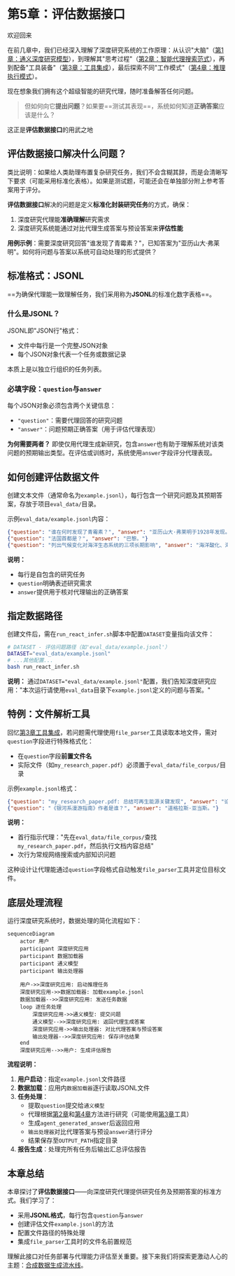 # 第5章：评估数据接口

欢迎回来

在前几章中，我们已经深入理解了深度研究系统的工作原理：从认识"大脑"（[第1章：通义深度研究模型](01_tongyi_deepresearch_model_.md)），到理解其"思考过程"（[第2章：智能代理搜索范式](02_agentic_search_paradigm_.md)），再到配备"工具装备"（[第3章：工具集成](03_tool_integration_.md)），最后探索不同"工作模式"（[第4章：推理执行模式](04_inference_execution_modes_.md)）。

现在想象我们拥有这个超级智能的研究代理，随时准备解答任何问题。

> 但如何向它**提出问题**？如果要==测试其表现==，系统如何知道**正确答案**应该是什么？

这正是**评估数据接口**的用武之地

## 评估数据接口解决什么问题？

类比说明：如果给人类助理布置复杂研究任务，我们不会含糊其辞，而是会清晰写下要求（可能采用标准化表格）。如果是测试题，可能还会在单独部分附上参考答案用于评分。

**评估数据接口**解决的问题是定义**标准化封装研究任务**的方式，确保：
1. 深度研究代理能**准确理解**研究需求
2. 深度研究系统能通过对比代理生成答案与预设答案来**评估性能**

**用例示例**：需要深度研究回答"谁发现了青霉素？"，已知答案为"亚历山大·弗莱明"。如何将问题与答案以系统可自动处理的形式提供？

## 标准格式：JSONL

==为确保代理能一致理解任务，我们采用称为**JSONL**的标准化数字表格==。

### 什么是JSONL？

JSONL即"JSON行"格式：
- 文件中每行是一个完整JSON对象
- 每个JSON对象代表一个任务或数据记录

本质上是以独立行组织的任务列表。

### 必填字段：`question`与`answer`

每个JSON对象必须包含两个关键信息：
- `"question"`：需要代理回答的研究问题
- `"answer"`：问题预期正确答案（用于评估代理表现）

**为何需要两者？**
即使仅用代理生成新研究，包含`answer`也有助于理解系统对该类问题的预期输出类型。在评估或训练时，系统使用`answer`字段评分代理表现。

## 如何创建评估数据文件

创建文本文件（通常命名为`example.jsonl`），每行包含一个研究问题及其预期答案，存放于项目`eval_data/`目录。

示例`eval_data/example.jsonl`内容：
```json
{"question": "谁在何时发现了青霉素？", "answer": "亚历山大·弗莱明于1928年发现。"}
{"question": "法国首都是？", "answer": "巴黎。"}
{"question": "列出气候变化对海洋生态系统的三项长期影响", "answer": "海洋酸化、海平面上升和珊瑚白化。"}
```
**说明：**
- 每行是自包含的研究任务
- `question`明确表述研究需求
- `answer`提供用于核对代理输出的正确答案

## 指定数据路径

创建文件后，需在`run_react_infer.sh`脚本中配置`DATASET`变量指向该文件：
```bash
# DATASET - 评估问题路径（如'eval_data/example.jsonl'）
DATASET="eval_data/example.jsonl"
# ...其他配置...
bash run_react_infer.sh
```
**说明：**
通过`DATASET="eval_data/example.jsonl"`配置，我们告知深度研究应用："本次运行请使用`eval_data`目录下`example.jsonl`定义的问题与答案。"

## 特例：文件解析工具

回忆[第3章工具集成](03_tool_integration_.md)，若问题需代理使用`file_parser`工具读取本地文件，需对`question`字段进行特殊格式化：
- 在`question`字段**前置文件名**
- 实际文件（如`my_research_paper.pdf`）必须置于`eval_data/file_corpus/`目录

示例`example.jsonl`格式：
```json
{"question": "my_research_paper.pdf: 总结可再生能源关键发现", "answer": "论文强调太阳能与风能日益具备成本效益，对全球能源转型至关重要。"}
{"question": "《银河系漫游指南》作者是谁？", "answer": "道格拉斯·亚当斯。"}
```
**说明：**
- 首行指示代理："先在`eval_data/file_corpus/`查找`my_research_paper.pdf`，然后执行文档内容总结"
- 次行为常规网络搜索或内部知识问题

这种设计让代理能通过`question`字段格式自动触发`file_parser`工具并定位目标文件。

## 底层处理流程

运行深度研究系统时，数据处理的简化流程如下：

```mermaid
sequenceDiagram
    actor 用户
    participant 深度研究应用
    participant 数据加载器
    participant 通义模型
    participant 输出处理器

    用户->>深度研究应用: 启动推理任务
    深度研究应用->>数据加载器: 加载example.jsonl
    数据加载器-->>深度研究应用: 发送任务数据
    loop 逐任务处理
        深度研究应用->>通义模型: 提交问题
        通义模型-->>深度研究应用: 返回代理生成答案
        深度研究应用->>输出处理器: 对比代理答案与预设答案
        输出处理器-->>深度研究应用: 保存评估结果
    end
    深度研究应用-->>用户: 生成评估报告
```

**流程说明：**
1. **用户启动**：指定`example.jsonl`文件路径
2. **数据加载**：应用内`数据加载器`逐行读取JSONL文件
3. **任务处理**：
   - 提取`question`提交给`通义模型`
   - 代理根据[第2章](02_agentic_search_paradigm_.md)和[第4章](04_inference_execution_modes_.md)方法进行研究（可能使用[第3章](03_tool_integration_.md)工具）
   - 生成`agent_generated_answer`后返回应用
   - `输出处理器`对比代理答案与预设`answer`进行评分
   - 结果保存至`OUTPUT_PATH`指定目录
4. **报告生成**：处理完所有任务后输出汇总评估报告

## 本章总结

本章探讨了**评估数据接口**——向深度研究代理提供研究任务及预期答案的标准方式。我们学习了：
- 采用**JSONL格式**，每行包含`question`与`answer`
- 创建评估文件`example.jsonl`的方法
- 配置文件路径的特殊处理
- 集成`file_parser`工具时的文件名前置规范

理解此接口对任务部署与代理能力评估至关重要。接下来我们将探索更激动人心的主题：[合成数据生成流水线](06_synthetic_data_generation_pipeline_.md)。

